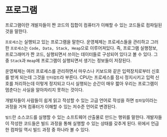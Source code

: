 # 프로그램

프로그램이란 개발자들이 짠 코드의 집합이 컴퓨터가 이해할 수 있는 코드들로 컴파일된 것을 말한다.

`프로세스`는 실행되고 있는 프로그램을 말한다. 운영체제는 프로세스들을 관리하고 그러한 `프로세스`는 `Code, Data, Stack, Heap`으로 이루어져있다. 즉, 프로그램 실행정보, 프로그래머가 짠 코드, 실행되면서 쓰이는 데이터들로 구성되어 있다고 볼 수 있다. 그 중 `Stack`과 `Heap`에 프로그램이 실행되면서 생기는 정보들이 저장된다.

운영체제는 여러 프로세스를 관리하면서 마우스나 키보드와 같은 입력장치로부터 신호를 받게 되는데 그것을 `인터럽트`라 부른다. CPU는 프로세스를 잠시 정지시키고 입력 신호를 처리하는데 이렇게 정지되고 다시 실행되는 순간이 매우 짧아 우리는 프로그램이 멈춘다는 사실을 알아차리지 못하는 것이다.

개발자들이 사람들이 쉽게 읽고 작성할 수 있는 고급 언어로 작성을 하면 `컴파일`이라는 과정을 거쳐 컴퓨터가 이해할 수 있는 저수준 언어로 변경된다.

`빌드`란 소스코드를 실행할 수 있는 소프트웨어 산출물로 만드는 행위를 말한다. 개발자들이 작성한 코드들은 빌드 과정을 통해 실행할 수 있는 상태를 갖추게 된다. 위에서 언급한 컴파일 역시 빌드 과정 중 하나라 볼 수 있다.

